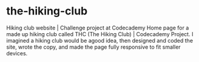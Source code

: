 # the-hiking-club
Hiking club website | Challenge project at Codecademy
Home page for a made up hiking club called THC (The Hiking Club) | Codecademy Project.
I imagined a hiking club would be agood idea, then designed and coded the site, wrote the copy, and made the page fully responsive to fit smaller devices.

